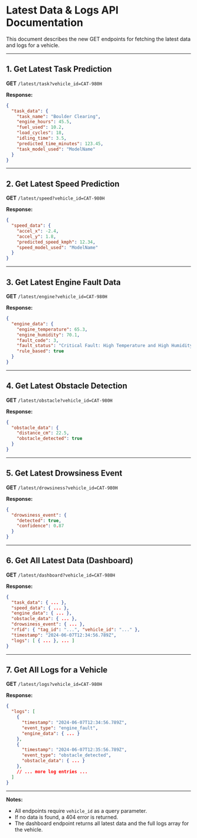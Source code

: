 # Latest Data & Logs API Documentation

This document describes the new GET endpoints for fetching the latest data and logs for a vehicle.

---

## 1. Get Latest Task Prediction
**GET** `/latest/task?vehicle_id=CAT-980H`

**Response:**
```json
{
  "task_data": {
    "task_name": "Boulder Clearing",
    "engine_hours": 45.5,
    "fuel_used": 10.2,
    "load_cycles": 18,
    "idling_time": 3.5,
    "predicted_time_minutes": 123.45,
    "task_model_used": "ModelName"
  }
}
```

---

## 2. Get Latest Speed Prediction
**GET** `/latest/speed?vehicle_id=CAT-980H`

**Response:**
```json
{
  "speed_data": {
    "accel_x": -2.4,
    "accel_y": 1.8,
    "predicted_speed_kmph": 12.34,
    "speed_model_used": "ModelName"
  }
}
```

---

## 3. Get Latest Engine Fault Data
**GET** `/latest/engine?vehicle_id=CAT-980H`

**Response:**
```json
{
  "engine_data": {
    "engine_temperature": 65.3,
    "engine_humidity": 70.1,
    "fault_code": 3,
    "fault_status": "Critical Fault: High Temperature and High Humidity",
    "rule_based": true
  }
}
```

---

## 4. Get Latest Obstacle Detection
**GET** `/latest/obstacle?vehicle_id=CAT-980H`

**Response:**
```json
{
  "obstacle_data": {
    "distance_cm": 22.5,
    "obstacle_detected": true
  }
}
```

---

## 5. Get Latest Drowsiness Event
**GET** `/latest/drowsiness?vehicle_id=CAT-980H`

**Response:**
```json
{
  "drowsiness_event": {
    "detected": true,
    "confidence": 0.87
  }
}
```

---

## 6. Get All Latest Data (Dashboard)
**GET** `/latest/dashboard?vehicle_id=CAT-980H`

**Response:**
```json
{
  "task_data": { ... },
  "speed_data": { ... },
  "engine_data": { ... },
  "obstacle_data": { ... },
  "drowsiness_event": { ... },
  "rfid": { "tag_id": "...", "vehicle_id": "..." },
  "timestamp": "2024-06-07T12:34:56.789Z",
  "logs": [ { ... }, ... ]
}
```

---

## 7. Get All Logs for a Vehicle
**GET** `/latest/logs?vehicle_id=CAT-980H`

**Response:**
```json
{
  "logs": [
    {
      "timestamp": "2024-06-07T12:34:56.789Z",
      "event_type": "engine_fault",
      "engine_data": { ... }
    },
    {
      "timestamp": "2024-06-07T12:35:56.789Z",
      "event_type": "obstacle_detected",
      "obstacle_data": { ... }
    },
    // ... more log entries ...
  ]
}
```

---

**Notes:**
- All endpoints require `vehicle_id` as a query parameter.
- If no data is found, a 404 error is returned.
- The dashboard endpoint returns all latest data and the full logs array for the vehicle. 